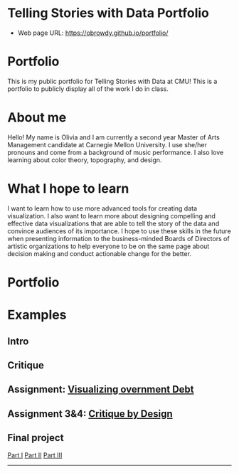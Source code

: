 # Telling Stories with Data Portfolio

- Web page URL: https://obrowdy.github.io/portfolio/

# Portfolio
This is my public portfolio for Telling Stories with Data at CMU! This is a portfolio to publicly display all of the work I do in class.  

# About me
Hello! My name is Olivia and I am currently a second year Master of Arts Management candidate at Carnegie Mellon University. I use she/her pronouns and come from a background of music performance. I also love learning about color theory, topography, and design.

# What I hope to learn
I want to learn how to use more advanced tools for creating data visualization. I also want to learn more about designing compelling and effective data visualizations that are able to tell the story of the data and convince audiences of its importance. I hope to use these skills in the future when presenting information to the business-minded Boards of Directors of artistic organizations to help everyone to be on the same page about decision making and conduct actionable change for the better.  

# Portfolio

# Examples 

## Intro

## Critique

## Assignment: [Visualizing overnment Debt](visualizing-government-debt)

## Assignment 3&4: [Critique by Design](critique-by-design)
 
## Final project

[Part I](final-project-part-one)
[Part II](final-project-part-two)
[Part III](final-project-part-three)

---
